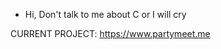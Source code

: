 
- Hi, Don't talk to me about C or I will cry

CURRENT PROJECT:
https://www.partymeet.me

<!---
OmegaCreations/OmegaCreations is a ✨ special ✨ repository because its `README.md` (this file) appears on your GitHub profile.
You can click the Preview link to take a look at your changes.
--->
